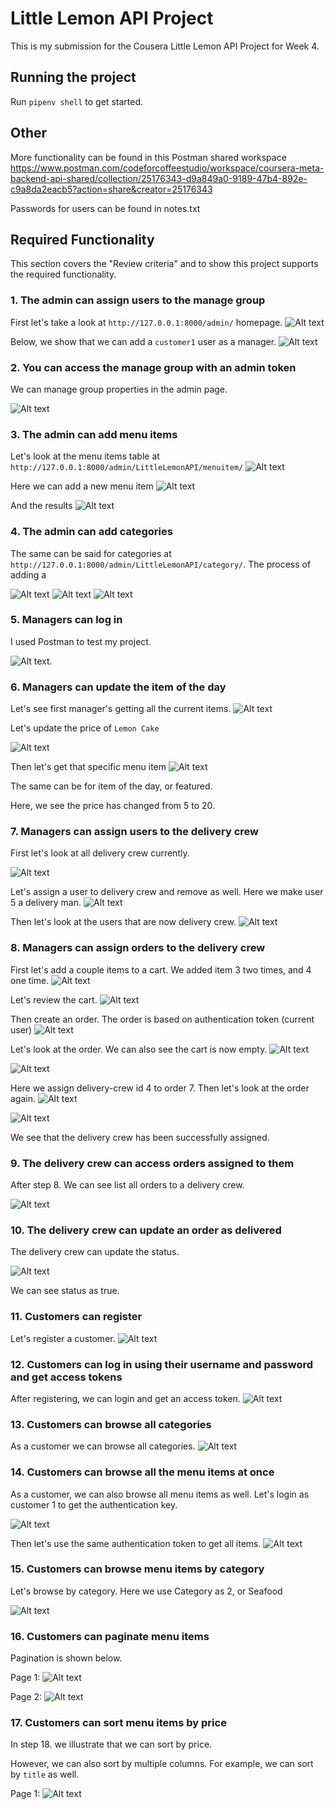 # Little Lemon API Project
This is my submission for the Cousera Little Lemon API Project for Week 4.

## Running the project
Run `pipenv shell` to get started.


## Other
More functionality can be found in this Postman shared workspace https://www.postman.com/codeforcoffeestudio/workspace/coursera-meta-backend-api-shared/collection/25176343-d9a849a0-9189-47b4-892e-c9a8da2eacb5?action=share&creator=25176343

Passwords for users can be found in notes.txt


## Required Functionality
This section covers the "Review criteria" and to show this project supports the required functionality.

### 1. The admin can assign users to the manage group
First let's take a look at `http://127.0.0.1:8000/admin/` homepage.
![Alt text](./static/image1.png)

Below, we show that we can add a `customer1` user as a manager.
![Alt text](./static/image2.png)

### 2. You can access the manage group with an admin token
We can manage group properties in the admin page.

![Alt text](./static/image30.png)

### 3. The admin can add menu items
Let's look at the menu items table at `http://127.0.0.1:8000/admin/LittleLemonAPI/menuitem/`
![Alt text](./static/image3.png)

Here we can add a new menu item
![Alt text](./static/image4.png)

And the results
![Alt text](./static/image5.png)

### 4. The admin can add categories
The same can be said for categories at `http://127.0.0.1:8000/admin/LittleLemonAPI/category/`. The process of adding a 

![Alt text](./static/image6.png)
![Alt text](./static/image7.png)
![Alt text](./static/image8.png)

### 5. Managers can log in
I used Postman to test my project. 

![Alt text](./static/image9.png). 

### 6. Managers can update the item of the day
Let's see first manager's getting all the current items.
![Alt text](./static/image10.png)

Let's update the price of `Lemon Cake`

![Alt text](./static/image11.png)

Then let's get that specific menu item
![Alt text](./static/image12.png)

The same can be for item of the day, or featured.

Here, we see the price has changed from 5 to 20.
### 7. Managers can assign users to the delivery crew
First let's look at all delivery crew currently.

![Alt text](./static/image31.png)

Let's assign a user to delivery crew and remove as well. Here we make user 5 a delivery man.
![Alt text](./static/image32.png)

Then let's look at the users that are now delivery crew.
![Alt text](./static/image33.png)



### 8. Managers can assign orders to the delivery crew
First let's add a couple items to a cart. We added item 3 two times, and 4 one time.
![Alt text](./static/image21.png)

Let's review the cart.
![Alt text](./static/image22.png)

Then create an order. The order is based on authentication token (current user)
![Alt text](./static/image23.png)

Let's look at the order. We can also see the cart is now empty.
![Alt text](./static/image24.png)

![Alt text](./static/image25.png)

Here we assign delivery-crew id 4 to order 7. Then let's look at the order again.
![Alt text](./static/image26.png)

![Alt text](./static/image27.png)

We see that the delivery crew has been successfully assigned.

### 9. The delivery crew can access orders assigned to them
After step 8. We can see list all orders to a delivery crew.

![Alt text](./static/image28.png)

### 10. The delivery crew can update an order as delivered
The delivery crew can update the status.

![Alt text](./static/image29.png)

We can see status as true.

### 11. Customers can register
Let's register a customer. 
![Alt text](./static/image13.png)


### 12. Customers can log in using their username and password and get access tokens
After registering, we can login and get an access token. 
![Alt text](./static/image14.png)

### 13. Customers can browse all categories
As a customer we can browse all categories.
![Alt text](./static/image15.png)

### 14. Customers can browse all the menu items at once
As a customer, we can also browse all menu items as well. Let's login as customer 1 to get the authentication key.

![Alt text](./static/image16.png)

Then let's use the same authentication token to get all items.
![Alt text](./static/image17.png)

### 15. Customers can browse menu items by category
Let's browse by category. Here we use Category as 2, or Seafood

![Alt text](./static/image34.png)

### 16. Customers can paginate menu items
Pagination is shown below.

Page 1:
![Alt text](./static/image18.png)

Page 2:
![Alt text](./static/image19.png)


### 17. Customers can sort menu items by price
In step 18. we illustrate that we can sort by price.

However, we can also sort by multiple columns. For example, we can sort by `title` as well.

Page 1:
![Alt text](./static/image20.png)